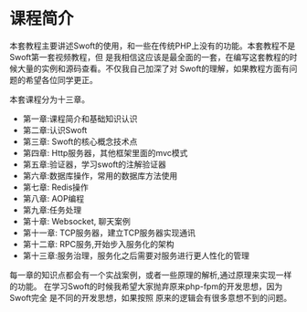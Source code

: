 
# 课程简介

本套教程主要讲述Swoft的使用，和一些在传统PHP上没有的功能。本套教程不是Swoft第一套视频教程，但
是我相信这应该是最全面的一套，在编写这套教程的时候大量的实例和源码查看。不仅我自己加深了对
Swoft的理解，如果教程方面有问题的希望各位同学更正。

本套课程分为十三章。

- 第一章:课程简介和基础知识认识
- 第二章:认识Swoft
- 第三章: Swoft的核心概念技术点
- 第四章: Http服务器，其他框架里面的mvc模式
- 第五章:验证器，学习swoft的注解验证器
- 第六章:数据库操作，常用的数据库方法使用
- 第七章: Redis操作
- 第八章: AOP编程
- 第九章:任务处理
- 第十章: Websocket, 聊天案例
- 第十一章: TCP服务器，建立TCP服务器实现通讯
- 第十二章: RPC服务,开始步入服务化的架构
- 第十三章:服务治理，服务化之后需要对服务进行更人性化的管理

每一章的知识点都会有一个实战案例，或者一些原理的解析,通过原理来实现一样的功能。
在学习Swoft的时候我希望大家抛弃原来php-fpm的开发思想，因为Swoft完全 是不同的开发思想，如果按照
原来的逻辑会有很多意想不到的问题。